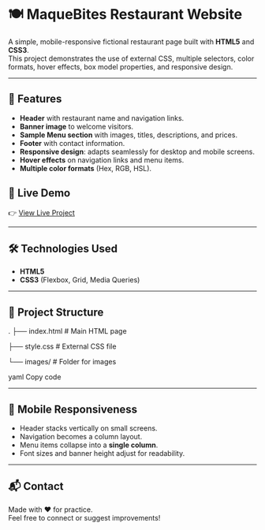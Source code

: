 # 🍽️ MaqueBites Restaurant Website

A simple, mobile-responsive fictional restaurant page built with **HTML5** and **CSS3**.  
This project demonstrates the use of external CSS, multiple selectors, color formats, hover effects, box model properties, and responsive design.

---

## 🌟 Features
- **Header** with restaurant name and navigation links.  
- **Banner image** to welcome visitors.  
- **Sample Menu section** with images, titles, descriptions, and prices.  
- **Footer** with contact information.  
- **Responsive design**: adapts seamlessly for desktop and mobile screens.  
- **Hover effects** on navigation links and menu items.  
- **Multiple color formats** (Hex, RGB, HSL).  

## 🚀 Live Demo
👉 [View Live Project](https://maquebites.netlify.app/)  

---

## 🛠️ Technologies Used
- **HTML5**
- **CSS3** (Flexbox, Grid, Media Queries)

---

## 📂 Project Structure
.
├── index.html # Main HTML page

├── style.css # External CSS file

└── images/ # Folder for images

yaml
Copy code

---

## 📱 Mobile Responsiveness
- Header stacks vertically on small screens.  
- Navigation becomes a column layout.  
- Menu items collapse into a **single column**.  
- Font sizes and banner height adjust for readability.  

---

## 📬 Contact
Made with ❤️ for practice.  
Feel free to connect or suggest improvements!